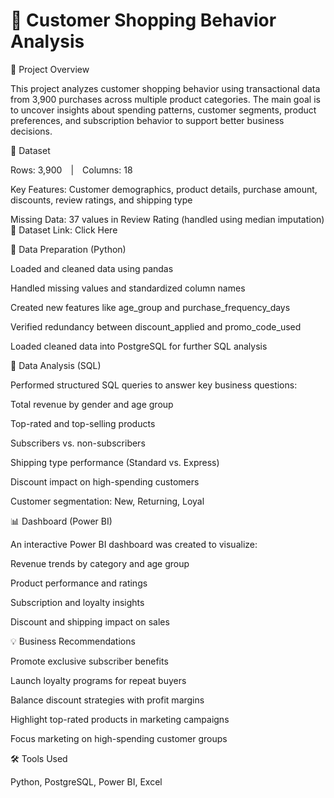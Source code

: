 # 🛒 Customer Shopping Behavior Analysis
📘 Project Overview

This project analyzes customer shopping behavior using transactional data from 3,900 purchases across multiple product categories.
The main goal is to uncover insights about spending patterns, customer segments, product preferences, and subscription behavior to support better business decisions.

📂 Dataset

Rows: 3,900 | Columns: 18

Key Features: Customer demographics, product details, purchase amount, discounts, review ratings, and shipping type

Missing Data: 37 values in Review Rating (handled using median imputation)
📎 Dataset Link: Click Here

🧹 Data Preparation (Python)

Loaded and cleaned data using pandas

Handled missing values and standardized column names

Created new features like age_group and purchase_frequency_days

Verified redundancy between discount_applied and promo_code_used

Loaded cleaned data into PostgreSQL for further SQL analysis

🧠 Data Analysis (SQL)

Performed structured SQL queries to answer key business questions:

Total revenue by gender and age group

Top-rated and top-selling products

Subscribers vs. non-subscribers

Shipping type performance (Standard vs. Express)

Discount impact on high-spending customers

Customer segmentation: New, Returning, Loyal

📊 Dashboard (Power BI)

An interactive Power BI dashboard was created to visualize:

Revenue trends by category and age group

Product performance and ratings

Subscription and loyalty insights

Discount and shipping impact on sales

💡 Business Recommendations

Promote exclusive subscriber benefits

Launch loyalty programs for repeat buyers

Balance discount strategies with profit margins

Highlight top-rated products in marketing campaigns

Focus marketing on high-spending customer groups

🛠️ Tools Used

Python, PostgreSQL, Power BI, Excel
